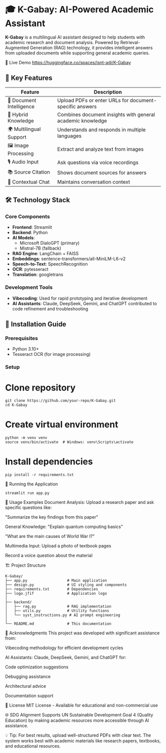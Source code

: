 # 🎓 K-Gabay: AI-Powered Academic Assistant

**K-Gabay** is a multilingual AI assistant designed to help students with academic research and document analysis. Powered by Retrieval-Augmented Generation (RAG) technology, it provides intelligent answers from uploaded documents while supporting general academic queries.

🔗 Live Demo https://huggingface.co/spaces/isnt-adi/K-Gabay

## 🌟 Key Features

| Feature             | Description                                               |
|---------------------|-----------------------------------------------------------|
| 📂 Document Intelligence | Upload PDFs or enter URLs for document-specific answers     |
| 🧠 Hybrid Knowledge      | Combines document insights with general academic knowledge |
| 🌍 Multilingual Support  | Understands and responds in multiple languages             |
| 🖼️ Image Processing      | Extract and analyze text from images                        |
| 🎙️ Audio Input           | Ask questions via voice recordings                          |
| 📚 Source Citation       | Shows document sources for answers                          |
| 💬 Contextual Chat       | Maintains conversation context                              |

## 🛠️ Technology Stack

### Core Components
- **Frontend**: Streamlit
- **Backend**: Python
- **AI Models**:
  - Microsoft DialoGPT (primary)
  - Mistral-7B (fallback)
- **RAG Engine**: LangChain + FAISS
- **Embeddings**: sentence-transformers/all-MiniLM-L6-v2
- **Speech-to-Text**: SpeechRecognition
- **OCR**: pytesseract
- **Translation**: googletrans

### Development Tools
- **Vibecoding**: Used for rapid prototyping and iterative development
- **AI Assistants**: Claude, DeepSeek, Gemini, and ChatGPT contributed to code refinement and troubleshooting

## 🚀 Installation Guide

### Prerequisites
- Python 3.10+
- Tesseract OCR (for image processing)

### Setup

# Clone repository
```
git clone https://github.com/your-repo/K-Gabay.git
cd K-Gabay
```

# Create virtual environment
```
python -m venv venv
source venv/bin/activate  # Windows: venv\Scripts\activate
```

# Install dependencies
```
pip install -r requirements.txt
```
🏃 Running the Application
```
streamlit run app.py
```

📖 Usage Examples
Document Analysis:
Upload a research paper and ask specific questions like:

"Summarize the key findings from this paper"

General Knowledge:
"Explain quantum computing basics"

"What are the main causes of World War I?"

Multimedia Input:
Upload a photo of textbook pages

Record a voice question about the material

🏗️ Project Structure
```
K-Gabay/
├── app.py                  # Main application
├── design.py               # UI styling and components
├── requirements.txt        # Dependencies
├── logo.jfif               # Application logo
│
├── backend/
│   ├── rag.py              # RAG implementation
│   ├── utils.py            # Utility functions
│   └── syst_instructions.py # AI prompt engineering
│
└── README.md               # This documentation
```

🤝 Acknowledgments
This project was developed with significant assistance from:

Vibecoding methodology for efficient development cycles

AI Assistants: Claude, DeepSeek, Gemini, and ChatGPT for:

Code optimization suggestions

Debugging assistance

Architectural advice

Documentation support

📜 License
MIT License - Available for educational and non-commercial use

🌐 SDG Alignment
Supports UN Sustainable Development Goal 4 (Quality Education) by making academic resources more accessible through AI assistance.

💡 Tip: For best results, upload well-structured PDFs with clear text. The system works best with academic materials like research papers, textbooks, and educational resources.
